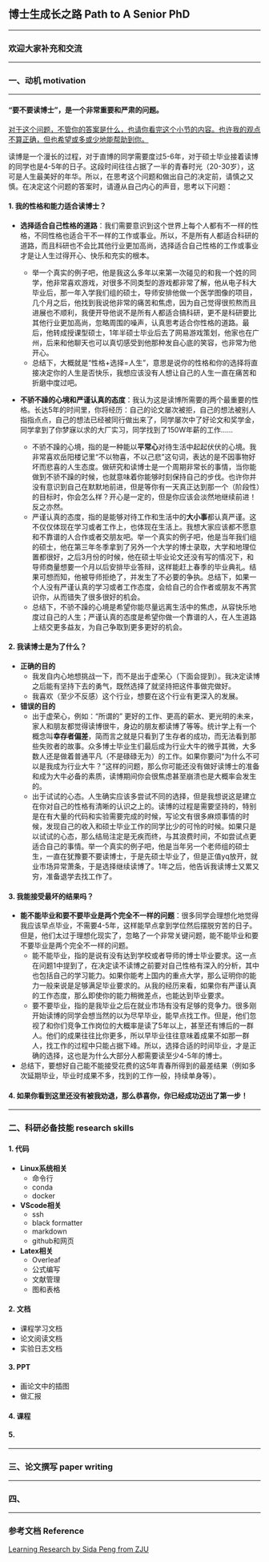 ## 博士生成长之路 Path to A Senior PhD
---
### 欢迎大家补充和交流

---
### 一、动机 motivation

---

#### “要不要读博士”，是一个非常**重要**和**严肃**的问题。
<u>对于这个问题，不管你的答案是什么，也请你看完这个小节的内容。也许我的观点不算正确，但也希望或多或少地能帮助到你。</u>

读博是一个漫长的过程，对于直博的同学需要度过5-6年，对于硕士毕业接着读博的同学也是4-5年的日子。这段时间往往占据了一半的青春时光（20-30岁），这可是人生最美好的年华。所以，在思考这个问题和做出自己的决定前，请慎之又慎。在决定这个问题的答案时，请遵从自己内心的声音，思考以下问题：

#### 1. 我的性格和能力适合读博士？
- **选择适合自己性格的道路**：我们需要意识到这个世界上每个人都有不一样的性格，不同性格也适合干不一样的工作或事业。所以，不是所有人都适合科研的道路，而且科研也不会比其他行业更加高尚，选择适合自己性格的工作或事业才是让人生过得开心、快乐和充实的根本。
  - 举一个真实的例子吧，他是我这么多年以来第一次碰见的和我一个姓的同学，他非常喜欢游戏，对很多不同类型的游戏都非常了解，他从电子科大毕业后，那一年入学我们组的硕士，导师安排他做一个医学图像的项目，几个月之后，他找到我说他非常的痛苦和焦虑，因为自己觉得很煎熬而且进展也不顺利，我便开导他说不是所有人都适合搞科研，更不是科研要比其他行业更加高尚，忽略周围的噪声，认真思考适合你性格的道路。最后，他转成授课型硕士，1年半硕士毕业后去了网易游戏策划，他家也在广州，后来和他聊天也可以真切感受到他那种发自心底的笑容，也非常为他开心。
  - 总结下，大概就是“性格+选择=人生”，意思是说你的性格和你的选择将直接决定你的人生是否快乐，我想应该没有人想让自己的人生一直在痛苦和折磨中度过吧。

- **不骄不躁的心境和严谨认真的态度**：我认为这是读博所需要的两个最重要的性格。长达5年的时间里，你将经历：自己的论文屡次被拒，自己的想法被别人指指点点，自己的想法已经被同行做出来了，同学屡次中了好论文和奖学金，同学拿到了你梦寐以求的大厂实习，同学找到了150W年薪的工作……
  - 不骄不躁的心境，指的是一种能以**平常心**对待生活中起起伏伏的心境。我非常喜欢岳阳楼记里“不以物喜，不以己悲”这句词，表达的是不因事物好坏而悲喜的人生态度。做研究和读博士是一个周期非常长的事情，当你能做到不骄不躁的时候，也就意味着你能够时刻保持自己的步伐。也许你并没有意识到自己在默默地前进，但是等你有一天真正达到那一个（阶段性）的目标时，你会怎么样？开心是一定的，但是你应该会淡然地继续前进！反之亦然。
  - 严谨认真的态度，指的是能够对待工作和生活中的**大小事**都认真严谨。这不仅仅体现在学习或者工作上，也体现在生活上。我想大家应该都不愿意和不靠谱的人合作或者交朋友吧。举一个真实的例子吧，他是当年我们组的硕士，他在第三年冬季拿到了另外一个大学的博士录取，大学和地理位置都很好，之后3月份的时候，他在硕士毕业论文还没有写的情况下，和导师商量想要一个月以后安排毕业答辩，这样能赶上春季的毕业典礼。结果可想而知，他被导师拒绝了，并发生了不必要的争执。总结下，如果一个人没有严谨认真的学习或者工作态度，会给自己的合作者或朋友不再赏识你，从而错失了很多很好的机会。
  - 总结下，不骄不躁的心境是希望你能尽量远离生活中的焦虑，从容快乐地度过自己的人生；严谨认真的态度是希望你做一个靠谱的人，在人生道路上结交更多益友，为自己争取到更多更好的机会。



#### 2. 我读博士是为了什么？

- **正确的目的**
  - 我发自内心地想挑战一下，而不是出于虚荣心（下面会提到）。我决定读博之后能有坚持下去的勇气，既然选择了就坚持把这件事做完做好。
  - 我喜欢（至少不反感）这个行业，想要在这个行业有更深入的发展。
- **错误的目的**
  - 出于虚荣心，例如：“所谓的” 更好的工作、更高的薪水、更光明的未来，家人和朋友都觉得读博很牛，身边的朋友都读博了等等。统计学上有一个概念叫**幸存者偏差**，简而言之就是只看到了生存者的成功，而无法看到那些失败者的故事。众多博士毕业生们最后成为行业大牛的微乎其微，大多数人还是做着普通平凡（不是碌碌无为）的工作。如果你要问“为什么不可以是我成为行业大牛？”这样的问题，那么你可能还没有做好读博士的准备和成为大牛必备的素质，读博期间你会很焦虑甚至崩溃也是大概率会发生的。
  - 出于试试的心态。人生确实应该多尝试不同的选择，但是我想说这是建立在你对自己的性格有清晰的认识之上的。读博的过程是需要坚持的，特别是在有大量的代码和实验需要完成的时候，写论文有很多麻烦事情的时候，发现自己的收入和硕士毕业工作的同学比少的可怜的时候。如果只是以试试的心态，那么结局注定是无疾而终，与其浪费时间，不如尝试点更适合自己的事情。举一个真实的例子吧，他是当年另一个老师组的硕士生，一直在犹豫要不要读博士，于是先硕士毕业了，但是正值yq放开，就业市场异常萧条，于是选择继续读博了。1年之后，他告诉我读博士又累又穷，准备退学去找工作了。

#### 3. 我能接受最坏的结果吗？

- **能不能毕业和要不要毕业是两个完全不一样的问题**：很多同学会理想化地觉得我应该早点毕业，不需要4-5年，这样能早点拿到学位然后摆脱穷苦的日子。但是，他们太过于理想化现实了，忽略了一个非常关键问题，能不能毕业和要不要毕业是两个完全不一样的问题。
  - 能不能毕业，指的是说有没有达到学校或者导师的博士毕业要求。这一点在问题1中提到了，在决定读不读博之前要对自己性格有深入的分析，其中也包括自己的学习能力。如果你能考上国内的重点大学，那么证明你的能力一般来说是足够满足毕业要求的。从我的经历来看，如果你有严谨认真的工作态度，那么即使你的能力稍微差点，也能达到毕业要求。
  - 要不要毕业，指的是我毕业之后在就业市场有没有足够的竞争力。很多刚开始读博的同学会想当然的以为尽早毕业，能早点找工作。但是，他们忽视了和你们竞争工作岗位的大概率是读了5年以上，甚至还有博后的一群人。他们的成果往往比你更多，所以早毕业往往意味着成果不如那一群人，找工作的过程中只能占据下峰。所以，选择合适的时间毕业，才是正确的选择，这也是为什么大部分人都需要读至少4-5年的博士。
- 总结下，要想好自己能不能接受花费的这5年青春所得到的最差结果（例如多次延期毕业，毕业时成果不多，找到的工作一般，持续单身等）。


#### 4. 如果你看到这里还没有被我劝退，那么恭喜你，你已经成功迈出了第一步！

---
### 二、科研必备技能 research skills

#### 1. 代码

- **Linux系统相关**
  - 命令行
  - conda
  - docker
- **VScode相关**
  - ssh
  - black formatter
  - markdown
  - github和网页
- **Latex相关**
  - Overleaf
  - 公式编写
  - 文献管理
  - 图和表格

#### 2. 文档

- 课程学习文档
- 论文阅读文档
- 实验日志文档

#### 3. PPT

- 画论文中的插图
- 做汇报

#### 4. 课程

#### 5.

---
### 三、论文撰写 paper writing

---
### 四、

---
### 参考文档 Reference
[Learning Research by Sida Peng from ZJU](https://github.com/pengsida/learning_research)

